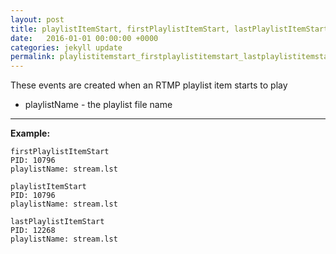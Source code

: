 ```yaml
---
layout: post
title: playlistItemStart, firstPlaylistItemStart, lastPlaylistItemStart
date:   2016-01-01 00:00:00 +0000
categories: jekyll update
permalink: playlistitemstart_firstplaylistitemstart_lastplaylistitemstart
---
```


These events are created when an RTMP playlist item starts to play

- playlistName - the playlist file name

------

**Example:**

``` 
firstPlaylistItemStart
PID: 10796
playlistName: stream.lst

playlistItemStart
PID: 10796
playlistName: stream.lst

lastPlaylistItemStart
PID: 12268
playlistName: stream.lst
```
